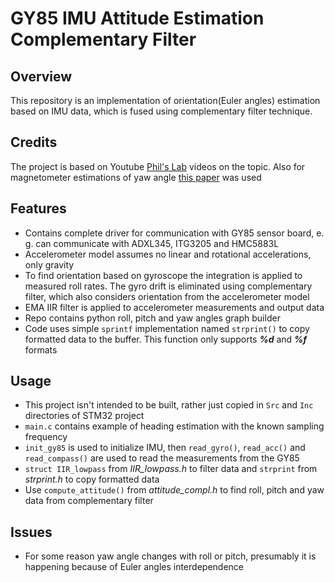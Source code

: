 # GY85 IMU Attitude Estimation Complementary Filter

## Overview

This repository is an implementation of orientation(Euler angles) estimation based on IMU data, which is fused using complementary filter technique.

## Credits

The project is based on Youtube [Phil's Lab](https://www.youtube.com/watch?v=RZd6XDx5VXo&list=PLXSyc11qLa1ZCn0JCnaaXOWN6Z46rK9jd&index=6) videos on the topic.
Also for magnetometer estimations of yaw angle [this paper](https://ietresearch.onlinelibrary.wiley.com/doi/full/10.1049/trit.2017.0024) was used

## Features

- Contains complete driver for communication with GY85 sensor board, e. g. can communicate with ADXL345, ITG3205 and HMC5883L
- Accelerometer model assumes no linear and rotational accelerations, only gravity
- To find orientation based on gyroscope the integration is applied to measured roll rates. The gyro drift is eliminated using complementary filter, which also considers orientation from the accelerometer model
- EMA IIR filter is applied to accelerometer measurements and output data
- Repo contains python roll, pitch and yaw angles graph builder
- Code uses simple `sprintf` implementation named `strprint()` to copy formatted data to the buffer. This function only supports ***%d*** and ***%f*** formats

## Usage

- This project isn't intended to be built, rather just copied in `Src` and `Inc` directories of STM32 project
- `main.c` contains example of heading estimation with the known sampling frequency
- `init_gy85` is used to initialize IMU, then `read_gyro()`, `read_acc()` and `read_compass()` are used to read the measurements from the GY85
- `struct IIR_lowpass` from *IIR_lowpass.h* to filter data and `strprint` from *strprint.h* to copy formatted data
- Use `compute_attitude()` from *attitude_compl.h* to find roll, pitch and yaw data from complementary filter

## Issues

- For some reason yaw angle changes with roll or pitch, presumably it is happening because of Euler angles interdependence

